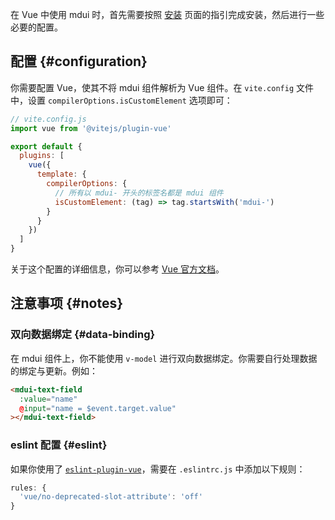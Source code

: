 在 Vue 中使用 mdui 时，首先需要按照 [安装](/zh-cn/docs/2/getting-started/installation#npm) 页面的指引完成安装，然后进行一些必要的配置。

## 配置 {#configuration}

你需要配置 Vue，使其不将 mdui 组件解析为 Vue 组件。在 `vite.config` 文件中，设置 `compilerOptions.isCustomElement` 选项即可：

```js
// vite.config.js
import vue from '@vitejs/plugin-vue'

export default {
  plugins: [
    vue({
      template: {
        compilerOptions: {
          // 所有以 mdui- 开头的标签名都是 mdui 组件
          isCustomElement: (tag) => tag.startsWith('mdui-')
        }
      }
    })
  ]
}
```

关于这个配置的详细信息，你可以参考 [Vue 官方文档](https://cn.vuejs.org/guide/extras/web-components.html#using-custom-elements-in-vue)。

## 注意事项 {#notes}

### 双向数据绑定 {#data-binding}

在 mdui 组件上，你不能使用 `v-model` 进行双向数据绑定。你需要自行处理数据的绑定与更新。例如：

```html
<mdui-text-field
  :value="name"
  @input="name = $event.target.value"
></mdui-text-field>
```

### eslint 配置 {#eslint}

如果你使用了 [`eslint-plugin-vue`](https://www.npmjs.com/package/eslint-plugin-vue)，需要在 `.eslintrc.js` 中添加以下规则：

```js
rules: {
  'vue/no-deprecated-slot-attribute': 'off'
}
```
